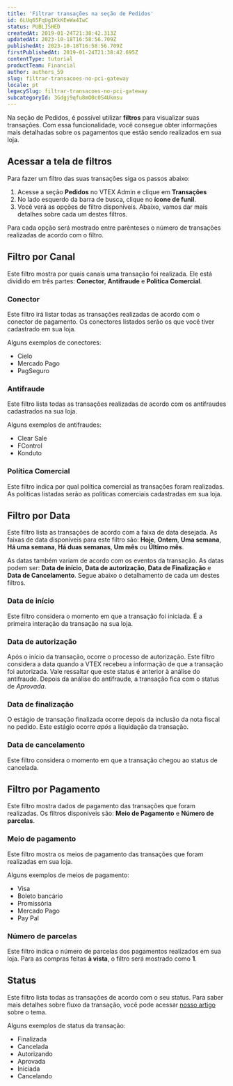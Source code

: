 ```yaml
---
title: 'Filtrar transações na seção de Pedidos'
id: 6LUq65FqUgIKkKEeWa4IwC
status: PUBLISHED
createdAt: 2019-01-24T21:38:42.313Z
updatedAt: 2023-10-18T16:58:56.709Z
publishedAt: 2023-10-18T16:58:56.709Z
firstPublishedAt: 2019-01-24T21:38:42.695Z
contentType: tutorial
productTeam: Financial
author: authors_59
slug: filtrar-transacoes-no-pci-gateway
locale: pt
legacySlug: filtrar-transacoes-no-pci-gateway
subcategoryId: 3Gdgj9qfu8mO0c0S4Ukmsu
---
```


Na seção de Pedidos, é possível utilizar __filtros__ para visualizar suas transações. Com essa funcionalidade, você consegue obter informações mais detalhadas sobre os pagamentos que estão sendo realizados em sua loja.

## Acessar a tela de filtros

Para fazer um filtro das suas transações siga os passos abaixo:

1. Acesse a seção __Pedidos__ no VTEX Admin e clique em __Transações__
2. No lado esquerdo da barra de busca, clique no __ícone de funil__.
3. Você verá as opções de filtro disponíveis. Abaixo, vamos dar mais detalhes sobre cada um destes filtros.

Para cada opção será mostrado entre parênteses o número de transações realizadas de acordo com o filtro.

## Filtro por Canal

Este filtro mostra por quais canais uma transação foi realizada. Ele está dividido em três partes: __Conector__, __Antifraude__ e __Política Comercial__.

### Conector

Este filtro irá listar todas as transações realizadas de acordo com o conector de pagamento. Os conectores listados serão os que você tiver cadastrado em sua loja. 

Alguns exemplos de conectores:

- Cielo
- Mercado Pago
- PagSeguro

### Antifraude

Este filtro lista todas as transações realizadas de acordo com os antifraudes cadastrados na sua loja.

Alguns exemplos de antifraudes:

- Clear Sale
- FControl
- Konduto

### Política Comercial

Este filtro indica por qual política comercial as transações foram realizadas. As políticas listadas serão as políticas comerciais cadastradas em sua loja.

## Filtro por Data

Este filtro lista as transações de acordo com a faixa de data desejada. As faixas de data disponíveis para este filtro são: __Hoje__, __Ontem__, __Uma semana__, __Há uma semana__, __Há duas semanas__, __Um mês__ ou __Último mês__. 

As datas também variam de acordo com os eventos da transação. As datas podem ser: __Data de início__, __Data de autorização__, __Data de Finalização__ e __Data de Cancelamento__. Segue abaixo o detalhamento de cada um destes filtros.

### Data de início

Este filtro considera o momento em que a transação foi iniciada. É a primeira interação da transação na sua loja.

### Data de autorização

Após o início da transação, ocorre o processo de autorização. Este filtro considera a data quando a VTEX recebeu a informação de que a transação foi autorizada. Vale ressaltar que este status é anterior à análise do antifraude. Depois da análise do antifraude, a transação fica com o status de *Aprovada*.

### Data de finalização

O estágio de transação finalizada ocorre depois da inclusão da nota fiscal no pedido. Este estágio ocorre *após* a liquidação da transação.

### Data de cancelamento

Este filtro considera o momento em que a transação chegou ao status de cancelada.

## Filtro por Pagamento

Este filtro mostra dados de pagamento das transações que foram realizadas. Os filtros disponíveis são: __Meio de Pagamento__ e __Número de parcelas__.

### Meio de pagamento

Este filtro mostra os meios de pagamento das transações que foram realizadas em sua loja.

Alguns exemplos de meios de pagamento:

- Visa
- Boleto bancário
- Promissória
- Mercado Pago
- Pay Pal

### Número de parcelas

Este filtro indica o número de parcelas dos pagamentos realizados em sua loja. Para as compras feitas __à vista__, o filtro será mostrado como __1__.

## Status

Este filtro lista todas as transações de acordo com o seu status. Para saber mais detalhes sobre fluxo da transação, você pode acessar [nosso artigo](/pt/faq/fluxo-da-transacao-no-pci-gateway) sobre o tema.

Alguns exemplos de status da transação:

- Finalizada
- Cancelada
- Autorizando
- Aprovada
- Iniciada
- Cancelando
